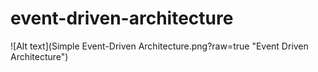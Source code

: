# event-driven-architecture

![Alt text](Simple Event-Driven Architecture.png?raw=true "Event Driven Architecture")
